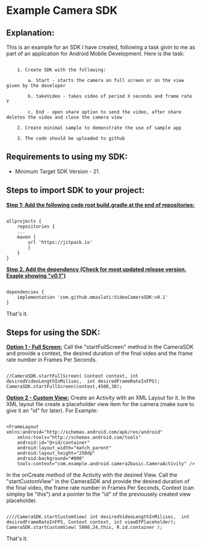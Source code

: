 
# Example Camera SDK

## Explanation:
This is an example for an SDK I have created, following a task givin to me as part of an application for Android Mobile Development. Here is the task:
```

	1. Create SDK with the following:

		a. Start - starts the camera on full screen or on the view given by the developer

		b. takeVideo - takes video of period X seconds and frame rate Y

		c. End - open share option to send the video, after share deletes the video and close the camera view

	2. Create minimal sample to demonstrate the use of sample app

	3. The code should be uploaded to github

```
## Requirements to using my SDK:
* Minimum Target SDK Version - 21.

## Steps to import SDK to your project:
<b><u> Step 1: Add the following code root build.gradle at the end of repositories: </u></b>

  

```

allprojects {
	repositories {
	...
	maven {
		url 'https://jitpack.io'
		}
	}
}

```

  

  

<b><u>Step 2. Add the dependency (Check for most updated release version. Exaple showing "v0.1")</u></b>

```

dependencies {
	implementation 'com.github.mmaslati:VideoCameraSDK:v0.1'
}

```
That's it.
  
  
## Steps for using the SDK:
<b><u>Option 1 - Full Screen:</u></b>
Call the "startFullScreen" method in the CameraSDK and provide a context, the desired duration of the final video and the frame rate number in Frames Per Seconds.
```
	
//CameraSDK.startFullScreen( Context context, int desiredVideoLengthInMilisec,  int desiredFrameRateInFPS);
CameraSDK.startFullScreen(context,4500,30);

```

  

<b><u>Option 2 - Custom View:</u></b>
Create an Activity with an XML Layout for it. In the XML layout file create a placeholder view item for the camera (make sure to give it an "id" for later). For Example:
```

<FrameLayout xmlns:android="http://schemas.android.com/apk/res/android"  
	xmlns:tools="http://schemas.android.com/tools"  
	android:id="@+id/container"  
	android:layout_width="match_parent"  
	android:layout_height="250dp"  
	android:background="#000"  
	tools:context="com.example.android.camera2basic.CameraActivity" />

```
In the onCreate method of the Activity with the desired View. Call the "startCustomView" in the CameraSDK and provide the desired duration of the final video, the frame rate number in Frames Per Seconds, Context (can simpley be "this") and a pointer to the "id" of the previousely created view placeholder.
```

////CameraSDK.startCustomView( int desiredVideoLengthInMilisec,  int desiredFrameRateInFPS, Context context, int viewOfPlaceholder);
CameraSDK.startCustomView( 5000,24,this, R.id.container );

```
That's it.
